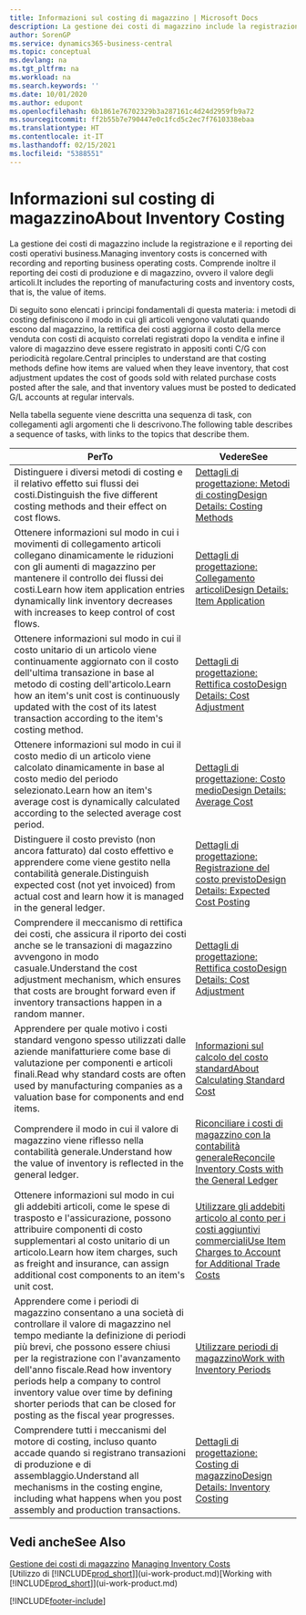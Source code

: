 ```yaml
---
title: Informazioni sul costing di magazzino | Microsoft Docs
description: La gestione dei costi di magazzino include la registrazione e il reporting dei costi operativi business. Comprende inoltre il reporting dei costi di produzione e di magazzino, ovvero il valore degli articoli.
author: SorenGP
ms.service: dynamics365-business-central
ms.topic: conceptual
ms.devlang: na
ms.tgt_pltfrm: na
ms.workload: na
ms.search.keywords: ''
ms.date: 10/01/2020
ms.author: edupont
ms.openlocfilehash: 6b1861e76702329b3a287161c4d24d2959fb9a72
ms.sourcegitcommit: ff2b55b7e790447e0c1fcd5c2ec7f7610338ebaa
ms.translationtype: HT
ms.contentlocale: it-IT
ms.lasthandoff: 02/15/2021
ms.locfileid: "5388551"
---
```

# <a name="about-inventory-costing"></a><span data-ttu-id="c81b8-104">Informazioni sul costing di magazzino</span><span class="sxs-lookup"><span data-stu-id="c81b8-104">About Inventory Costing</span></span>
<span data-ttu-id="c81b8-105">La gestione dei costi di magazzino include la registrazione e il reporting dei costi operativi business.</span><span class="sxs-lookup"><span data-stu-id="c81b8-105">Managing inventory costs is concerned with recording and reporting business operating costs.</span></span> <span data-ttu-id="c81b8-106">Comprende inoltre il reporting dei costi di produzione e di magazzino, ovvero il valore degli articoli.</span><span class="sxs-lookup"><span data-stu-id="c81b8-106">It includes the reporting of manufacturing costs and inventory costs, that is, the value of items.</span></span>  

 <span data-ttu-id="c81b8-107">Di seguito sono elencati i principi fondamentali di questa materia: i metodi di costing definiscono il modo in cui gli articoli vengono valutati quando escono dal magazzino, la rettifica dei costi aggiorna il costo della merce venduta con costi di acquisto correlati registrati dopo la vendita e infine il valore di magazzino deve essere registrato in appositi conti C/G con periodicità regolare.</span><span class="sxs-lookup"><span data-stu-id="c81b8-107">Central principles to understand are that costing methods define how items are valued when they leave inventory, that cost adjustment updates the cost of goods sold with related purchase costs posted after the sale, and that inventory values must be posted to dedicated G/L accounts at regular intervals.</span></span>  

 <span data-ttu-id="c81b8-108">Nella tabella seguente viene descritta una sequenza di task, con collegamenti agli argomenti che li descrivono.</span><span class="sxs-lookup"><span data-stu-id="c81b8-108">The following table describes a sequence of tasks, with links to the topics that describe them.</span></span>   

|<span data-ttu-id="c81b8-109">**Per**</span><span class="sxs-lookup"><span data-stu-id="c81b8-109">**To**</span></span>|<span data-ttu-id="c81b8-110">**Vedere**</span><span class="sxs-lookup"><span data-stu-id="c81b8-110">**See**</span></span>|  
|------------|-------------|  
|<span data-ttu-id="c81b8-111">Distinguere i diversi metodi di costing e il relativo effetto sui flussi dei costi.</span><span class="sxs-lookup"><span data-stu-id="c81b8-111">Distinguish the five different costing methods and their effect on cost flows.</span></span>|[<span data-ttu-id="c81b8-112">Dettagli di progettazione: Metodi di costing</span><span class="sxs-lookup"><span data-stu-id="c81b8-112">Design Details: Costing Methods</span></span>](design-details-costing-methods.md)|  
|<span data-ttu-id="c81b8-113">Ottenere informazioni sul modo in cui i movimenti di collegamento articoli collegano dinamicamente le riduzioni con gli aumenti di magazzino per mantenere il controllo dei flussi dei costi.</span><span class="sxs-lookup"><span data-stu-id="c81b8-113">Learn how item application entries dynamically link inventory decreases with increases to keep control of cost flows.</span></span>|[<span data-ttu-id="c81b8-114">Dettagli di progettazione: Collegamento articoli</span><span class="sxs-lookup"><span data-stu-id="c81b8-114">Design Details: Item Application</span></span>](design-details-item-application.md)|  
|<span data-ttu-id="c81b8-115">Ottenere informazioni sul modo in cui il costo unitario di un articolo viene continuamente aggiornato con il costo dell'ultima transazione in base al metodo di costing dell'articolo.</span><span class="sxs-lookup"><span data-stu-id="c81b8-115">Learn how an item's unit cost is continuously updated with the cost of its latest transaction according to the item's costing method.</span></span>|[<span data-ttu-id="c81b8-116">Dettagli di progettazione: Rettifica costo</span><span class="sxs-lookup"><span data-stu-id="c81b8-116">Design Details: Cost Adjustment</span></span>](design-details-cost-adjustment.md)|  
|<span data-ttu-id="c81b8-117">Ottenere informazioni sul modo in cui il costo medio di un articolo viene calcolato dinamicamente in base al costo medio del periodo selezionato.</span><span class="sxs-lookup"><span data-stu-id="c81b8-117">Learn how an item's average cost is dynamically calculated according to the selected average cost period.</span></span>|[<span data-ttu-id="c81b8-118">Dettagli di progettazione: Costo medio</span><span class="sxs-lookup"><span data-stu-id="c81b8-118">Design Details: Average Cost</span></span>](design-details-average-cost.md)|  
|<span data-ttu-id="c81b8-119">Distinguere il costo previsto (non ancora fatturato) dal costo effettivo e apprendere come viene gestito nella contabilità generale.</span><span class="sxs-lookup"><span data-stu-id="c81b8-119">Distinguish expected cost (not yet invoiced) from actual cost and learn how it is managed in the general ledger.</span></span>|[<span data-ttu-id="c81b8-120">Dettagli di progettazione: Registrazione del costo previsto</span><span class="sxs-lookup"><span data-stu-id="c81b8-120">Design Details: Expected Cost Posting</span></span>](design-details-expected-cost-posting.md)|  
|<span data-ttu-id="c81b8-121">Comprendere il meccanismo di rettifica dei costi, che assicura il riporto dei costi anche se le transazioni di magazzino avvengono in modo casuale.</span><span class="sxs-lookup"><span data-stu-id="c81b8-121">Understand the cost adjustment mechanism, which ensures that costs are brought forward even if inventory transactions happen in a random manner.</span></span>|[<span data-ttu-id="c81b8-122">Dettagli di progettazione: Rettifica costo</span><span class="sxs-lookup"><span data-stu-id="c81b8-122">Design Details: Cost Adjustment</span></span>](design-details-cost-adjustment.md)|  
|<span data-ttu-id="c81b8-123">Apprendere per quale motivo i costi standard vengono spesso utilizzati dalle aziende manifatturiere come base di valutazione per componenti e articoli finali.</span><span class="sxs-lookup"><span data-stu-id="c81b8-123">Read why standard costs are often used by manufacturing companies as a valuation base for components and end items.</span></span>|[<span data-ttu-id="c81b8-124">Informazioni sul calcolo del costo standard</span><span class="sxs-lookup"><span data-stu-id="c81b8-124">About Calculating Standard Cost</span></span>](finance-about-calculating-standard-cost.md)|  
|<span data-ttu-id="c81b8-125">Comprendere il modo in cui il valore di magazzino viene riflesso nella contabilità generale.</span><span class="sxs-lookup"><span data-stu-id="c81b8-125">Understand how the value of inventory is reflected in the general ledger.</span></span>|[<span data-ttu-id="c81b8-126">Riconciliare i costi di magazzino con la contabilità generale</span><span class="sxs-lookup"><span data-stu-id="c81b8-126">Reconcile Inventory Costs with the General Ledger</span></span>](finance-how-to-post-inventory-costs-to-the-general-ledger.md)|  
|<span data-ttu-id="c81b8-127">Ottenere informazioni sul modo in cui gli addebiti articoli, come le spese di trasposto e l'assicurazione, possono attribuire componenti di costo supplementari al costo unitario di un articolo.</span><span class="sxs-lookup"><span data-stu-id="c81b8-127">Learn how item charges, such as freight and insurance, can assign additional cost components to an item's unit cost.</span></span>|[<span data-ttu-id="c81b8-128">Utilizzare gli addebiti articolo al conto per i costi aggiuntivi commerciali</span><span class="sxs-lookup"><span data-stu-id="c81b8-128">Use Item Charges to Account for Additional Trade Costs</span></span>](payables-how-assign-item-charges.md)|  
|<span data-ttu-id="c81b8-129">Apprendere come i periodi di magazzino consentano a una società di controllare il valore di magazzino nel tempo mediante la definizione di periodi più brevi, che possono essere chiusi per la registrazione con l'avanzamento dell'anno fiscale.</span><span class="sxs-lookup"><span data-stu-id="c81b8-129">Read how inventory periods help a company to control inventory value over time by defining shorter periods that can be closed for posting as the fiscal year progresses.</span></span>|[<span data-ttu-id="c81b8-130">Utilizzare periodi di magazzino</span><span class="sxs-lookup"><span data-stu-id="c81b8-130">Work with Inventory Periods</span></span>](finance-how-to-work-with-inventory-periods.md)|  
|<span data-ttu-id="c81b8-131">Comprendere tutti i meccanismi del motore di costing, incluso quanto accade quando si registrano transazioni di produzione e di assemblaggio.</span><span class="sxs-lookup"><span data-stu-id="c81b8-131">Understand all mechanisms in the costing engine, including what happens when you post assembly and production transactions.</span></span>|[<span data-ttu-id="c81b8-132">Dettagli di progettazione: Costing di magazzino</span><span class="sxs-lookup"><span data-stu-id="c81b8-132">Design Details: Inventory Costing</span></span>](design-details-inventory-costing.md)|  

## <a name="see-also"></a><span data-ttu-id="c81b8-133">Vedi anche</span><span class="sxs-lookup"><span data-stu-id="c81b8-133">See Also</span></span>
<span data-ttu-id="c81b8-134">[Gestione dei costi di magazzino](finance-manage-inventory-costs.md)  </span><span class="sxs-lookup"><span data-stu-id="c81b8-134">[Managing Inventory Costs](finance-manage-inventory-costs.md)  </span></span>  
<span data-ttu-id="c81b8-135">[Utilizzo di [!INCLUDE[prod_short](includes/prod_short.md)]](ui-work-product.md)</span><span class="sxs-lookup"><span data-stu-id="c81b8-135">[Working with [!INCLUDE[prod_short](includes/prod_short.md)]](ui-work-product.md)</span></span>


[!INCLUDE[footer-include](includes/footer-banner.md)]